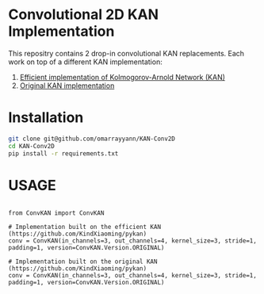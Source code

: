 # Convolutional 2D KAN Implementation

This repositry contains 2 drop-in convolutional KAN replacements. Each work on top of a different KAN implementation:

1. [Efficient implementation of Kolmogorov-Arnold Network (KAN)](https://github.com/Blealtan/efficient-kan)
2. [Original KAN implementation](https://github.com/KindXiaoming/pykan)

# Installation
```bash
git clone git@github.com/omarrayyann/KAN-Conv2D
cd KAN-Conv2D
pip install -r requirements.txt
```

# USAGE
```python3

from ConvKAN import ConvKAN

# Implementation built on the efficient KAN (https://github.com/KindXiaoming/pykan)
conv = ConvKAN(in_channels=3, out_channels=4, kernel_size=3, stride=1, padding=1, version=ConvKAN.Version.ORIGINAL)

# Implementation built on the original KAN (https://github.com/KindXiaoming/pykan)
conv = ConvKAN(in_channels=3, out_channels=4, kernel_size=3, stride=1, padding=1, version=ConvKAN.Version.ORIGINAL)

```
